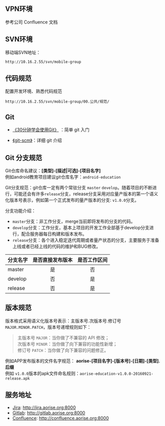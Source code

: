 ## VPN环境

参考公司 Confluence 文档

## SVN环境

移动端SVN地址：
```
http://10.16.2.55/svn/mobile-group
```
       
## 代码规范

配置开发环境、熟悉代码规范
```
http://10.16.2.55/svn/mobile-group/00.公共/规范/
```

## Git

- [《30分钟学会使用Git》](http://www.techug.com/post/learn-git-in-30-minutes.html?_biz=MjM5OTA1MDUyMA==&mid=407358558&idx=2&sn=b21877f23bf4063fa311185009c1f0b7&scene=0#wechat_redirect1467175372446) ：简单 git 入门

- [《git-scm》](https://git-scm.com/book/zh/v2)：详细 git 介绍


## Git 分支规范

Git仓库命名建议：**[类型]-[描述|可选]-[项目名字]**    
例如android教育项目建议git仓库名字：`android-education`

Git分支规范：git仓库一定有两个常驻分支 `master` `develop`。随着项目的不断进行，可能还会有许多`release`分支，release分支采用对应量产版本的第一个语义化版本号表示，例如第一个正式发布的量产版本的分支: `v1.0.0`分支。

分支功能介绍：
- `master`分支：非工作分支，merge当前即将发布的分支的代码。
- `develop`分支：工作分支，基本上项目的开发工作全部基于develop分支进行，配合服务器每日构建和版本发布。
- `release`分支：各个进入稳定迭代周期或者量产状态的分支，主要服务于准备上线或者已经上线的代码的维护和BUG修改。

分支名字  |  是否直接发布版本 |  是否工作区间 
--|:---:|:---:
master  |  是 |  否
develop  | 否  |  是
release | 否  |  是


## 版本规范

版本格式采用语义化版本号表示：主版本号.次版本号.修订号 `MAJOR.MINOR.PATCH`，版本号递增规则如下：  

> 主版本号 `MAJOR`：当你做了不兼容的 API 修改；    
> 次版本号 `MINOR`：当你做了向下兼容的功能性新增；   
> 修订号 `PATCH`：当你做了向下兼容的问题修正。   


例如APP发布版本的文件名字规范：
**aorise-[项目名字]-[版本号]-[日期]-[类型].后缀**       
例如 `v1.0.0`版本的apk文件命名规则：`aorise-education-v1.0.0-20160921-release.apk` 


## 服务地址

- [Jira](http://jira.aorise.org:8000): http://jira.aorise.org:8000
- [Gitlab](http://gitlab.aorise.org:8000): http://gitlab.aorise.org:8000
- [Confluence](http://confluence.aorise.org:8000): http://confluence.aorise.org:8000